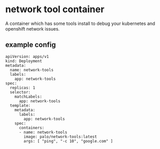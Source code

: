 # network tool container

A container which has some tools install to debug your kubernetes and openshift network issues.


## example config

```
apiVersion: apps/v1
kind: Deployment
metadata:
  name: network-tools
  labels:
    app: network-tools
spec:
  replicas: 1
  selector:
    matchLabels:
      app: network-tools
  template:
    metadata:
      labels:
        app: network-tools
    spec:
      containers:
      - name: network-tools
        image: palo/network-tools:latest
        args: [ "ping", "-c 10", "google.com" ]
```


